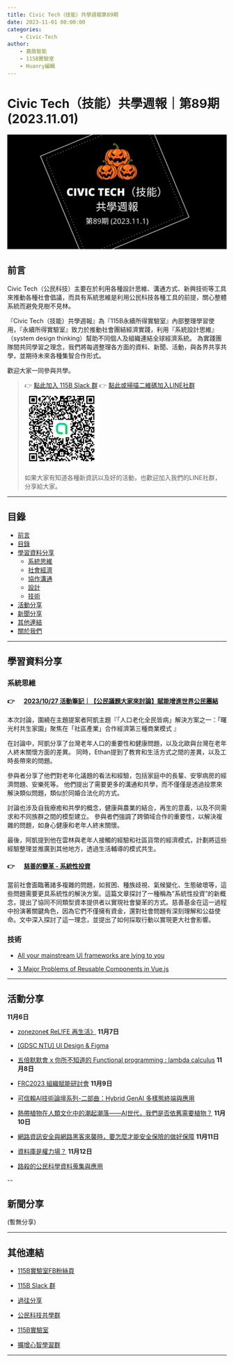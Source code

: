 ```yaml
---
title: Civic Tech（技能）共學週報第89期
date: 2023-11-01 00:00:00
categories:
	- Civic-Tech
author:
	- 嘉鼎智能
	- 115B實驗室
	- Huanry編輯
---
```

# Civic Tech（技能）共學週報｜第89期 (2023.11.01)

![Civic-Tech-88](/img/ct/89.png)

## 前言

Civic Tech（公民科技）主要在於利用各種設計思維、溝通方式、新興技術等工具來推動各種社會倡議，而具有系統思維是利用公民科技各種工具的前提，關心整體系統而避免見樹不見林。

『Civic Tech（技能）共學週報』為『115B永續所得實驗室』內部整理學習使用，『永續所得實驗室』致力於推動社會團結經濟實踐，利用『系統設計思維』（system design thinking）幫助不同個人及組織連結全球經濟系統。
為實踐團隊間共同學習之理念，我們將每週整理各方面的資料、新聞、活動，與各界共享共學，並期待未來各種集智合作形式。

歡迎大家一同參與共學。

>👉  [點此加入 115B Slack 群](https://bit.ly/Slack115b)
>👉  [點此或掃描二維碼加入LINE社群](https://line.me/ti/g2/Dj4AkbdDsY6o4D_CdDUB6Q)
>[![公民科技共學群](/img/產品共學群.jpg)](https://line.me/ti/g2/Dj4AkbdDsY6o4D_CdDUB6Q)
>
>如果大家有知道各種新資訊以及好的活動，也歡迎加入我們的LINE社群，分享給大家。

---
## 目錄
- [前言](#前言)
- [目錄](#目錄)
- [學習資料分享](#學習資料分享)
	- [系統思維](#系統思維)
	- [社會經濟](#社會經濟)
	- [協作溝通](#協作溝通)
	- [設計](#設計)
	- [技術](#技術)
- [活動分享](#活動分享)
- [新聞分享](#新聞分享)
- [其他連結](#其他連結)
- [關於我們](#關於我們)

---
## 學習資料分享
### 系統思維

#### 👉 &emsp; [2023/10/27 活動筆記｜【公民議題大家來討論】賦能增進世界公民團結](/energy-citizens/)

本次討論，圍繞在主題提案者阿凱主題『「人口老化全民皆病」解決方案之一：「曙光村共生家園」聚焦在「社區產業」合作經濟第三種商業模式
』

在討論中，阿凱分享了台灣老年人口的重要性和健康問題，以及北歐與台灣在老年人終末關懷方面的差異。 同時，Ethan提到了教育和生活方式之間的差異，以及工時長帶來的問題。

參與者分享了他們對老年化議題的看法和經驗，包括家庭中的長輩、安寧病房的經濟問題、安樂死等。 他們提出了需要更多的溝通和共學，而不僅僅是透過投票來解決類似問題，類似於同婚合法化的方式。

討論也涉及自我療癒和共學的概念，健康與農業的結合，再生的意義，以及不同需求和不同族群之間的模型建立。 參與者們強調了跨領域合作的重要性，以解決複雜的問題，如身心健康和老年人終末關懷。

最後，阿凱提到他在雲林與老年人接觸的經驗和社區貨幣的經濟模式，計劃將這些經驗整理並推廣到其他地方，透過生活輔導的模式共生。

#### 👉 &emsp; [慈善的變革 - 系統性投資](https://medium.com/acis-intellicollective/%E6%85%88%E5%96%84%E7%9A%84%E8%AE%8A%E9%9D%A9-%E7%B3%BB%E7%B5%B1%E6%80%A7%E6%8A%95%E8%B3%87-bd7aa6fd3f24)

當前社會面臨著諸多複雜的問題，如貧困、種族歧視、氣候變化、生態破壞等，這些問題需要更具系統性的解決方案。這篇文章探討了一種稱為”系統性投資”的新概念，提出了協同不同類型資本提供者以實現社會變革的方式。慈善基金在這一過程中扮演著關鍵角色，因為它們不僅擁有資金，還對社會問題有深刻理解和公益使命。文中深入探討了這一理念，並提出了如何採取行動以實現更大社會影響。

### 技術

- [All your mainstream UI frameworks are lying to you](https://moonthought.github.io/posts/all-your-mainstream-ui-frameworks-are-lying-to-you/)

- [3 Major Problems of Reusable Components in Vue.js](https://dev.to/fangtanbamrung/challenges-of-reusable-components-in-vuejs-and-how-to-overcome-them-4g6d)

---
## 活動分享

**11月6日**
- [zonezone《 ReL!FE 再生活》](https://www.accupass.com/event/2310250814461994001129)
**11月7日**
- [[GDSC NTU] UI Design & Figma](https://www.accupass.com/event/2309181352391767110998)

- [五倍默默會 x 你所不知道的 Functional programming : lambda calculus](https://www.accupass.com/event/2309280350281740113146)
**11月8日**
- [FRC2023 組織賦能研討會](https://www.accupass.com/event/2310260645001607342200)
**11月9日**
- [可信賴AI技術論壇系列-二部曲：Hybrid GenAI 多樣態終端與應用](https://www.accupass.com/event/2310270832347888983700)

- [熱帶植物在人類文化中的潮起潮落——AI世代，我們是否依舊需要植物？](https://www.accupass.com/event/2310180638229090347930)
**11月10日**
- [網路資訊安全與網路黑客來襲時，要怎麼才能安全保險的做好保障](https://www.accupass.com/event/2310300115291034035166)
**11月11日**
- [資料庫是權力場？](https://www.accupass.com/event/2310270706211860987994)
**11月12日**
- [路殺的公民科學資料蒐集與應用](https://www.accupass.com/event/2310300922481631572670)

--
## 新聞分享

(暫無分享)

---
## 其他連結

- [115B實驗室FB粉絲頁](https://www.facebook.com/%E6%B0%B8%E7%BA%8C%E6%89%80%E5%BE%97%E5%AF%A6%E9%A9%97%E5%AE%A4-102916798609139)

- [115B Slack 群](https://bit.ly/Slack115b)

- [過往分享](/categories/Civic-Tech)

- [公民科技共學群](https://line.me/ti/g2/Dj4AkbdDsY6o4D_CdDUB6Q?utm_source=invitation&utm_medium=link_copy&utm_campaign=default)

- [115B實驗室](https://line.me/ti/g2/asPFU-0w4o9MIRSBdb4gtg?utm_source=invitation&utm_medium=link_copy&utm_campaign=default)

- [擴增心智學習群](https://line.me/ti/g2/asPFU-0w4o9MIRSBdb4gtg?utm_source=invitation&utm_medium=link_copy&utm_campaign=default)

---